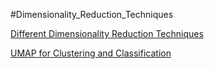 #Dimensionality_Reduction_Techniques

<a href='https://colab.research.google.com/drive/1lHPlLNmNhkVADIF_wGpOnVh7rZ87EvzA?usp=sharing'> Different Dimensionality Reduction Techniques </a>

<a href='https://colab.research.google.com/drive/11ZZmtz4H4X0aOIOZcAbl9pHym03guUf0?usp=sharing'> UMAP for Clustering and Classification </a>

